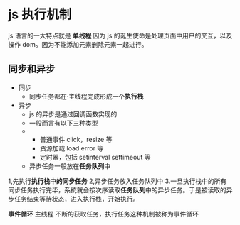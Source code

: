 # js 执行机制

js 语言的一大特点就是 **单线程**
因为 js 的诞生使命是处理页面中用户的交互，以及操作 dom。因为不能添加元素删除元素一起进行。

## 同步和异步

- 同步
  - 同步任务都在·主线程完成形成一个**执行栈**
- 异步
  - js 的异步是通过回调函数实现的
  - 一般而言有以下三种类型
  - - 普通事件 click，resize 等
    - 资源加载 load error 等
    - 定时器，包括 setinterval settimeout 等
  - 异步任务一般放在**任务队列**中

1,先执行**执行栈中的同步任务**
2,异步任务放入任务队列中 3.一旦执行栈中的所有同步任务执行完毕，系统就会按次序读取**任务队列**中的异步任务。于是被读取的异步任务结束等待状态，进入执行栈，开始执行。

**事件循环**
主线程 不断的获取任务，执行任务这种机制被称为事件循环
